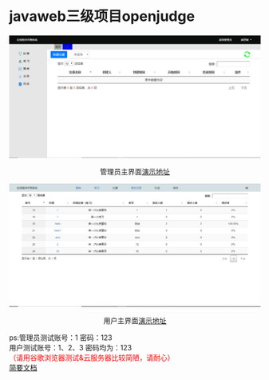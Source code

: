 # javaweb三级项目openjudge
<img src="/demo-picture/管理员主界面.PNG" />
<p align="center">管理员主界面<a href="http://106.13.44.33:8080/openJudge/sup">演示地址</a></p>
<img src="/demo-picture/用户主界面.PNG" />
<p align="center">用户主界面<a href="http://106.13.44.33:8080/openJudge/user">演示地址</a></p> 
ps:管理员测试账号：1 密码：123<br>用户测试账号：1、2、3 密码均为：123<br><font color="red">（请用谷歌浏览器测试&云服务器比较简陋，请耐心）</font><br>
<a href="/docs/课程设计报告熊思敏150104010145.docx">  简要文档</a>
